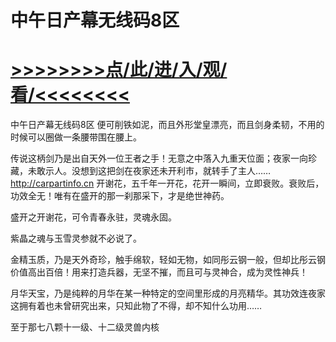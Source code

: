 # 中午日产幕无线码8区

# <a href="https://github.com/aihcr/keda/issues/1">>>>>>>>>点/此/进/入/观/看/<<<<<<<<</a>

中午日产幕无线码8区
便可削铁如泥，而且外形堂皇漂亮，而且剑身柔韧，不用的时候可以圈做一条腰带围在腰上。

传说这柄剑乃是出自天外一位王者之手！无意之中落入九重天位面；夜家一向珍藏，未敢示人。没想到这把剑在夜家还未开利市，就转手了主人……
http://carpartinfo.cn
开谢花，五千年一开花，花开一瞬间，立即衰败。衰败后，功效全无！唯有在盛开的那一刹那采下，才是绝世神药。

盛开之开谢花，可令青春永驻，灵魂永固。

紫晶之魂与玉雪灵参就不必说了。

金精玉质，乃是天外奇珍，触手绵软，轻如无物，如同彤云钢一般，但却比彤云钢价值高出百倍！用来打造兵器，无坚不摧，而且可与灵神合，成为灵性神兵！

月华天宝，乃是纯粹的月华在某一种特定的空间里形成的月亮精华。其功效连夜家这拥有着也未曾研究出来，只知此物了不得，却不知什么功用……

至于那七八颗十一级、十二级灵兽内核
